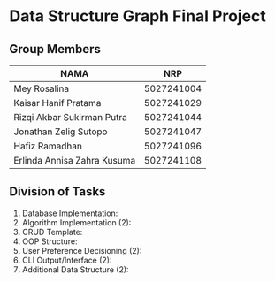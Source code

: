 # Data Structure Graph Final Project

## Group Members
NAMA | NRP
--- | ---
Mey Rosalina | 5027241004
Kaisar Hanif Pratama | 5027241029
Rizqi Akbar Sukirman Putra | 5027241044
Jonathan Zelig Sutopo | 5027241047
Hafiz Ramadhan | 5027241096
Erlinda Annisa Zahra Kusuma | 5027241108

## Division of Tasks
1. Database Implementation: 
2. Algorithm Implementation (2): 
3. CRUD Template: 
4. OOP Structure: 
5. User Preference Decisioning (2): 
6. CLI Output/Interface (2): 
7. Additional Data Structure (2): 